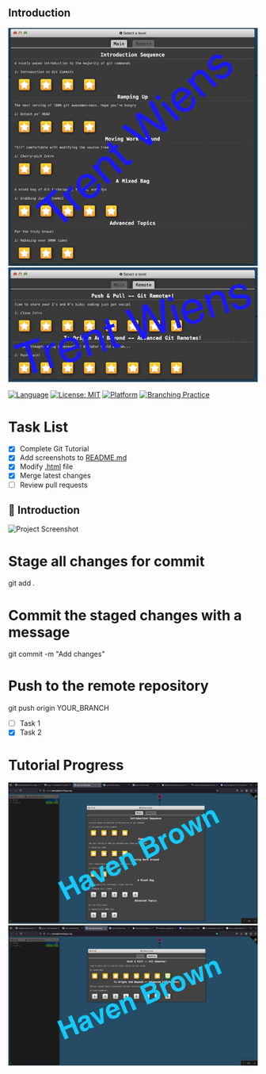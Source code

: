 
## Introduction

![Screenshot 1](images/TrentWiens_GitHubTutorial1.png)
![Screenshot 2](images/TrentWiens_GitHubTutorial2.png)

[![Language](https://img.shields.io/badge/Language-HTML-orange?logo=html)](https://www.w3schools.com/html/)
[![License: MIT](https://img.shields.io/badge/License-MIT-red.svg)](https://github.com/Group21-SWE/HW1/blob/main/LICENSE.md)
[![Platform](https://img.shields.io/badge/Platform-Linux-blue?logo=linux&labelColor=black)](https://www.linux.org/)
[![Branching Practice](https://img.shields.io/badge/BranchingPractice-blue)](https://learngitbranching.js.org/)

# Task List

- [x] Complete Git Tutorial
- [x] Add screenshots to [README.md](README.md)
- [x] Modify [.html](index.html) file
- [x] Merge latest changes
- [ ] Review pull requests

## 📝 Introduction

![Project Screenshot](path/to/your/image.png)

# Stage all changes for commit
git add .


# Commit the staged changes with a message
git commit -m "Add changes"


# Push to the remote repository
git push origin YOUR_BRANCH

- [ ] Task 1
- [x] Task 2

# Tutorial Progress
![Main Progress Haven](img/tutorial_progress_main_hbrown.png "Main Progress")
![Remote Progress Haven](img/tutorial_progress_remote_hbrown.png "Remote Progress")

